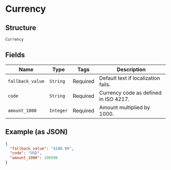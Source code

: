 
# Currency

## Structure

`Currency`

## Fields

| Name | Type | Tags | Description |
|  --- | --- | --- | --- |
| `fallback_value` | `String` | Required | Default text if localization fails. |
| `code` | `String` | Required | Currency code as defined in ISO 4217. |
| `amount_1000` | `Integer` | Required | Amount multiplied by 1000. |

## Example (as JSON)

```json
{
  "fallback_value": "$100.99",
  "code": "USD",
  "amount_1000": 100990
}
```

